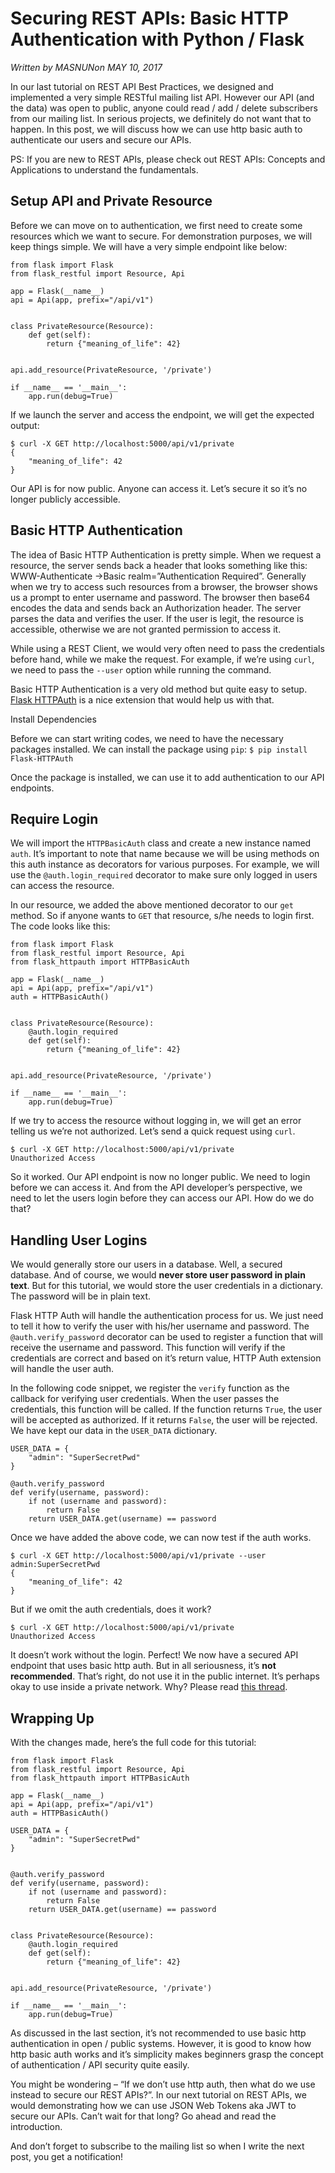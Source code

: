 # Securing REST APIs: Basic HTTP Authentication with Python / Flask

_Written by MASNUNon MAY 10, 2017_

In our last tutorial on REST API Best Practices, we designed and implemented a very simple RESTful mailing list API. However our API (and the data) was open to public, anyone could read / add / delete subscribers from our mailing list. In serious projects, we definitely do not want that to happen. In this post, we will discuss how we can use http basic auth to authenticate our users and secure our APIs.

PS: If you are new to REST APIs, please check out REST APIs: Concepts and Applications to understand the fundamentals.

## Setup API and Private Resource

Before we can move on to authentication, we first need to create some resources which we want to secure. For demonstration purposes, we will keep things simple. We will have a very simple endpoint like below:
```
from flask import Flask
from flask_restful import Resource, Api

app = Flask(__name__)
api = Api(app, prefix="/api/v1")


class PrivateResource(Resource):
    def get(self):
        return {"meaning_of_life": 42}


api.add_resource(PrivateResource, '/private')

if __name__ == '__main__':
    app.run(debug=True)
```

If we launch the server and access the endpoint, we will get the expected output:
```
$ curl -X GET http://localhost:5000/api/v1/private
{
    "meaning_of_life": 42
}
```

Our API is for now public. Anyone can access it. Let’s secure it so it’s no longer publicly accessible.

## Basic HTTP Authentication

The idea of Basic HTTP Authentication is pretty simple. When we request a resource, the server sends back a header that looks something like this: WWW-Authenticate →Basic realm=”Authentication Required”. Generally when we try to access such resources from a browser, the browser shows us a prompt to enter username and password. The browser then base64 encodes the data and sends back an Authorization header. The server parses the data and verifies the user. If the user is legit, the resource is accessible, otherwise we are not granted permission to access it.

While using a REST Client, we would very often need to pass the credentials before hand, while we make the request. For example, if we’re using `curl`, we need to pass the `--user` option while running the command.

Basic HTTP Authentication is a very old method but quite easy to setup. [Flask HTTPAuth](https://github.com/miguelgrinberg/Flask-HTTPAuth) is a nice extension that would help us with that.

Install Dependencies

Before we can start writing codes, we need to have the necessary packages installed. We can install the package using `pip`: `$ pip install Flask-HTTPAuth`

Once the package is installed, we can use it to add authentication to our API endpoints.

## Require Login

We will import the `HTTPBasicAuth` class and create a new instance named `auth`. It’s important to note that name because we will be using methods on this auth instance as decorators for various purposes.  For example, we will use the `@auth.login_required` decorator to make sure only logged in users can access the resource.

In our resource, we added the above mentioned decorator to our `get` method. So if anyone wants to `GET` that resource, s/he needs to login first. The code looks like this:
```
from flask import Flask
from flask_restful import Resource, Api
from flask_httpauth import HTTPBasicAuth

app = Flask(__name__)
api = Api(app, prefix="/api/v1")
auth = HTTPBasicAuth()


class PrivateResource(Resource):
    @auth.login_required
    def get(self):
        return {"meaning_of_life": 42}


api.add_resource(PrivateResource, '/private')

if __name__ == '__main__':
    app.run(debug=True)
```

If we try to access the resource without logging in, we will get an error telling us we’re not authorized. Let’s send a quick request using `curl`.
```
$ curl -X GET http://localhost:5000/api/v1/private
Unauthorized Access
```

So it worked. Our API endpoint is now no longer public. We need to login before we can access it. And from the API developer’s perspective, we need to let the users login before they can access our API. How do we do that?

## Handling User Logins

We would generally store our users in a database. Well, a secured database. And of course, we would **never store user password in plain text**. But for this tutorial, we would store the user credentials in a dictionary. The password will be in plain text.

Flask HTTP Auth will handle the authentication process for us. We just need to tell it how to verify the user with his/her username and password. The `@auth.verify_password` decorator can be used to register a function that will receive the username and password. This function will verify if the credentials are correct and based on it’s return value, HTTP Auth extension will handle the user auth.

In the following code snippet, we register the `verify` function as the callback for verifying user credentials.  When the user passes the credentials, this function will be called. If the function returns `True`, the user will be accepted as authorized. If it returns `False`, the user will be rejected. We have kept our data in the `USER_DATA` dictionary.
```
USER_DATA = {
    "admin": "SuperSecretPwd"
}

@auth.verify_password
def verify(username, password):
    if not (username and password):
        return False
    return USER_DATA.get(username) == password
```

Once we have added the above code, we can now test if the auth works.
```
$ curl -X GET http://localhost:5000/api/v1/private --user admin:SuperSecretPwd
{
    "meaning_of_life": 42
}
```

But if we omit the auth credentials, does it work?
```
$ curl -X GET http://localhost:5000/api/v1/private
Unauthorized Access
```

It doesn’t work without the login. Perfect! We now have a secured API endpoint that uses basic http auth. But in all seriousness, it’s **not recommended**.  That’s right, do not use it in the public internet. It’s perhaps okay to use inside a private network. Why? Please read [this thread](https://security.stackexchange.com/questions/988/is-basic-auth-secure-if-done-over-https).

## Wrapping Up

With the changes made, here’s the full code for this tutorial:

```
from flask import Flask
from flask_restful import Resource, Api
from flask_httpauth import HTTPBasicAuth

app = Flask(__name__)
api = Api(app, prefix="/api/v1")
auth = HTTPBasicAuth()

USER_DATA = {
    "admin": "SuperSecretPwd"
}


@auth.verify_password
def verify(username, password):
    if not (username and password):
        return False
    return USER_DATA.get(username) == password


class PrivateResource(Resource):
    @auth.login_required
    def get(self):
        return {"meaning_of_life": 42}


api.add_resource(PrivateResource, '/private')

if __name__ == '__main__':
    app.run(debug=True)
```

As discussed in the last section, it’s not recommended to use basic http authentication in open / public systems. However, it is good to know how http basic auth works and it’s simplicity makes beginners grasp the concept of authentication / API security quite easily.

You might be wondering – “If we don’t use http auth, then what do we use instead to secure our REST APIs?”. In our next tutorial on REST APIs, we would demonstrating how we can use JSON Web Tokens aka JWT to secure our APIs. Can’t wait for that long? Go ahead and read the introduction.

And don’t forget to subscribe to the mailing list so when I write the next post, you get a notification!
